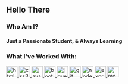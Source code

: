 ## Hello There

### Who Am I?

#### Just a Passionate Student, & Always Learning

### What I've Worked With:

<p>

  <a href="https://developer.mozilla.org/en-US/docs/Web/HTML" target="_blank">
      <img src="https://cdn.jsdelivr.net/gh/devicons/devicon/icons/html5/html5-original.svg" alt="html5" width="30" height="30"/>
  </a>
  <a href="https://developer.mozilla.org/en-US/docs/Web/CSS" target="_blank">
      <img src="https://cdn.jsdelivr.net/gh/devicons/devicon/icons/css3/css3-original.svg" alt="css3" width="30" height="30"/>
  </a>
  <a href="https://developer.mozilla.org/en-US/docs/Web/JavaScript" target="_blank">
      <img src="https://cdn.jsdelivr.net/gh/devicons/devicon/icons/javascript/javascript-original.svg" alt="javascript" width="30" height="30"/>
  </a>
  <a href="https://getbootstrap.com/" target="_blank">
      <img src="https://cdn.jsdelivr.net/gh/devicons/devicon/icons/bootstrap/bootstrap-original.svg" alt="bootstrap" width="30" height="30"/>
  </a>
  <a href="https://jquery.com/" target="_blank">
      <img src="https://cdn.jsdelivr.net/gh/devicons/devicon/icons/jquery/jquery-original.svg" alt="jquery" width="30" height="30"/>
  </a>
  <a href="https://git-scm.com/doc" target="_blank">
      <img src="https://cdn.jsdelivr.net/gh/devicons/devicon/icons/git/git-original.svg" alt="git" width="30" height="30"/>
  </a>
  <a href="https://nodejs.org/docs/latest/api/" target="_blank">
      <img src="https://cdn.jsdelivr.net/gh/devicons/devicon/icons/nodejs/nodejs-original.svg" alt="nodejs" width="30" height="30"/>
  </a>
  <a href="https://expressjs.com/" target="_blank">
      <img src="https://cdn.jsdelivr.net/gh/devicons/devicon/icons/express/express-original-wordmark.svg" alt="express" width="30" height="30"/>
  </a>
  <a href="https://www.mongodb.com/" target="_blank">
      <img src="https://cdn.jsdelivr.net/gh/devicons/devicon/icons/mongodb/mongodb-original-wordmark.svg" alt="mongodb" width="30" height="30"/>
  </a>

</p>
